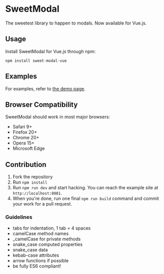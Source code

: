 # SweetModal

The sweetest library to happen to modals.
Now available for Vue.js.

## Usage

Install SweetModal for Vue.js through npm:

```
npm install sweet-modal-vue
```

## Examples

For examples, refer to [the demo page](http://sweet-modal-vue.adepto.as).

## Browser Compatibility

SweetModal should work in most major browsers:

- Safari 9+
- Firefox 20+
- Chrome 20+
- Opera 15+
- Microsoft Edge

## Contribution

1. Fork the repository
2. Run `npm install`
3. Run `npm run dev` and start hacking. You can reach the example site at `http://localhost:8081`.
4. When you're done, run one final `npm run build` command and commit your work for a pull request.

### Guidelines

- tabs for indentation, 1 tab = 4 spaces
- camelCase method names
- _camelCase for private methods
- snake_case computed properties
- snake_case data
- kebab-case attributes
- arrow functions if possible
- be fully ES6 compliant!
